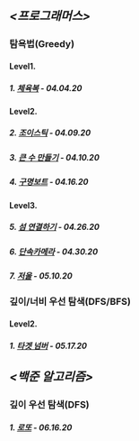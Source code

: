 ## *<프로그래머스>*  

### 탐욕법(Greedy) 
#### Level1.  

##### 1. [체육복](https://programmers.co.kr/learn/courses/30/lessons/42862?language=java) - 04.04.20    
    
#### Level2.  

##### 2. [조이스틱](https://programmers.co.kr/learn/courses/30/lessons/42860) - 04.09.20  

##### 3. [큰 수 만들기](https://programmers.co.kr/learn/courses/30/lessons/42883) - 04.10.20  

##### 4. [구명보트](https://programmers.co.kr/learn/courses/30/lessons/42885) - 04.16.20  

#### Level3.    

##### 5. [섬 연결하기](https://programmers.co.kr/learn/courses/30/lessons/42861) - 04.26.20    

##### 6. [단속카메라](https://programmers.co.kr/learn/courses/30/lessons/42884) - 04.30.20    

##### 7. [저울](https://programmers.co.kr/learn/courses/30/lessons/42886) - 05.10.20     

### 깊이/너비 우선 탐색(DFS/BFS)    

#### Level2.    

##### 1. [타겟 넘버](https://programmers.co.kr/learn/courses/30/lessons/43165) - 05.17.20    

## *<백준 알고리즘>*  

### 깊이 우선 탐색(DFS)  

##### 1. [로또](https://www.acmicpc.net/problem/6603) - 06.16.20    

